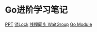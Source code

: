 # Go进阶学习笔记
[PPT](https://bytedance.larkoffice.com/file/boxcnp0EHowxuLif7of3cBYxAmb)
[锁Lock](https://pkg.go.dev/sync)
[线程同步 WaitGroup](https://pkg.go.dev/sync)
[Go Module](https://go.dev/blog/using-go-modules)




